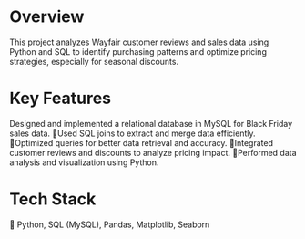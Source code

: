 # Overview
This project analyzes Wayfair customer reviews and sales data using Python and SQL to identify purchasing patterns and optimize pricing strategies, especially for seasonal discounts.
# Key Features
Designed and implemented a relational database in MySQL for Black Friday sales data.
🔹Used SQL joins to extract and merge data efficiently.
🔹Optimized queries for better data retrieval and accuracy.
🔹Integrated customer reviews and discounts to analyze pricing impact.
🔹Performed data analysis and visualization using Python.
# Tech Stack
🔹 Python, SQL (MySQL), Pandas, Matplotlib, Seaborn
